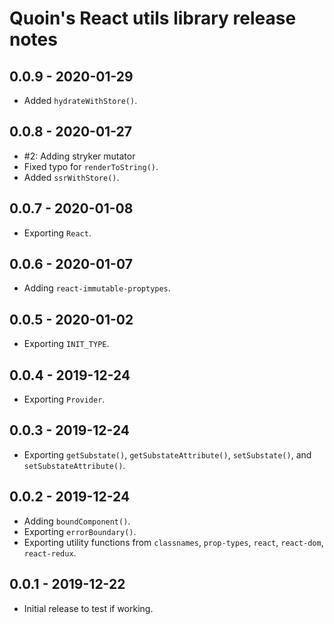 # Quoin's React utils library release notes

## 0.0.9 - 2020-01-29

- Added `hydrateWithStore()`.

## 0.0.8 - 2020-01-27

- #2: Adding stryker mutator
- Fixed typo for `renderToString()`.
- Added `ssrWithStore()`.

## 0.0.7 - 2020-01-08

- Exporting `React`.

## 0.0.6 - 2020-01-07

- Adding `react-immutable-proptypes`.

## 0.0.5 - 2020-01-02

- Exporting `INIT_TYPE`.

## 0.0.4 - 2019-12-24

- Exporting `Provider`.

## 0.0.3 - 2019-12-24

- Exporting `getSubstate()`, `getSubstateAttribute()`, `setSubstate()`, and `setSubstateAttribute()`.

## 0.0.2 - 2019-12-24

- Adding `boundComponent()`.
- Exporting `errorBoundary()`.
- Exporting utility functions from `classnames`, `prop-types`, `react`, `react-dom`, `react-redux`.

## 0.0.1 - 2019-12-22

- Initial release to test if working.
